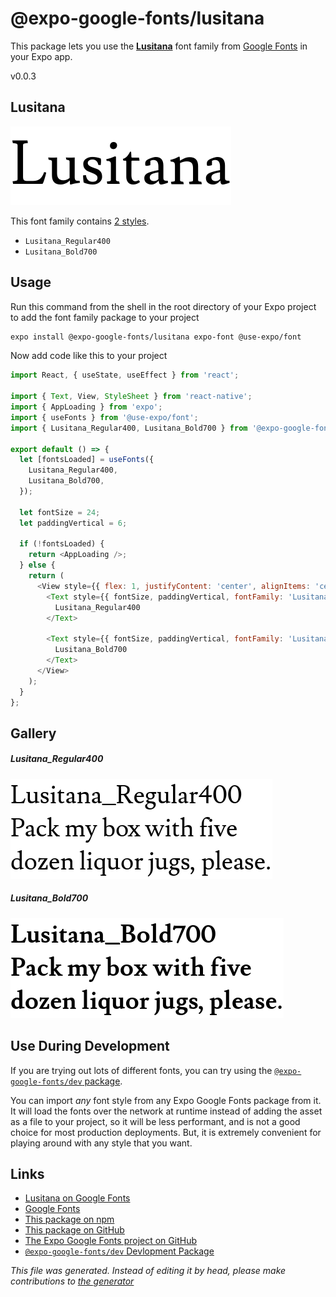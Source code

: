 # @expo-google-fonts/lusitana

This package lets you use the [**Lusitana**](https://fonts.google.com/specimen/Lusitana) font family from [Google Fonts](https://fonts.google.com/) in your Expo app.

v0.0.3

## Lusitana

![Lusitana](./font-family.png)

This font family contains [2 styles](#gallery).

- `Lusitana_Regular400`
- `Lusitana_Bold700`

## Usage

Run this command from the shell in the root directory of your Expo project to add the font family package to your project
```sh
expo install @expo-google-fonts/lusitana expo-font @use-expo/font
```

Now add code like this to your project
```js
import React, { useState, useEffect } from 'react';

import { Text, View, StyleSheet } from 'react-native';
import { AppLoading } from 'expo';
import { useFonts } from '@use-expo/font';
import { Lusitana_Regular400, Lusitana_Bold700 } from '@expo-google-fonts/lusitana';

export default () => {
  let [fontsLoaded] = useFonts({
    Lusitana_Regular400,
    Lusitana_Bold700,
  });

  let fontSize = 24;
  let paddingVertical = 6;

  if (!fontsLoaded) {
    return <AppLoading />;
  } else {
    return (
      <View style={{ flex: 1, justifyContent: 'center', alignItems: 'center' }}>
        <Text style={{ fontSize, paddingVertical, fontFamily: 'Lusitana_Regular400' }}>
          Lusitana_Regular400
        </Text>

        <Text style={{ fontSize, paddingVertical, fontFamily: 'Lusitana_Bold700' }}>
          Lusitana_Bold700
        </Text>
      </View>
    );
  }
};

```

## Gallery

##### Lusitana_Regular400
![Lusitana_Regular400](./c6df963163bf20f6d3c7e20307b4e363715e13d9047b5707caa9407e11af4ebb.ttf.png)

##### Lusitana_Bold700
![Lusitana_Bold700](./f5505e39683b141ee21482fcfc3818a5bb6f049abf15928c81caac05296eba18.ttf.png)


## Use During Development

If you are trying out lots of different fonts, you can try using the [`@expo-google-fonts/dev` package](https://www.npmjs.com/package/@expo-google-fonts/dev).

You can import *any* font style from any Expo Google Fonts package from it. It will load the fonts
over the network at runtime instead of adding the asset as a file to your project, so it will be 
less performant, and is not a good choice for most production deployments. But, it is extremely convenient
for playing around with any style that you want.

## Links

- [Lusitana on Google Fonts](https://fonts.google.com/specimen/Lusitana)
- [Google Fonts](https://fonts.google.com/)
- [This package on npm](https://www.npmjs.com/package/@expo-google-fonts/lusitana)
- [This package on GitHub](https://github.com/expo/google-fonts/tree/master/font-packages/lusitana)
- [The Expo Google Fonts project on GitHub](https://github.com/expo/google-fonts)
- [`@expo-google-fonts/dev` Devlopment Package](https://github.com/expo/google-fonts/tree/master/font-packages/dev)


*This file was generated. Instead of editing it by head, please make contributions to [the generator](https://github.com/expo/google-fonts/tree/master/packages/generator)*
